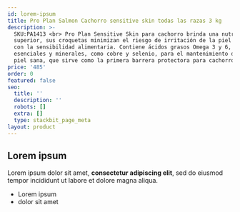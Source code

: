 ```yaml
---
id: lorem-ipsum
title: Pro Plan Salmon Cachorro sensitive skin todas las razas 3 kg
description: >-
  SKU:PA1413 <br> Pro Plan Sensitive Skin para cachorro brinda una nutrición
  superior, sus croquetas minimizan el riesgo de irritación de la piel asociada
  con la sensibilidad alimentaria. Contiene ácidos grasos Omega 3 y 6, vitaminas
  esenciales y minerales, como cobre y selenio, para el mantenimiento de una
  piel sana, que sirve como la primera barrera protectora para cachorros.
price: '485'
order: 0
featured: false
seo:
  title: ''
  description: ''
  robots: []
  extra: []
  type: stackbit_page_meta
layout: product
---
```

## Lorem ipsum

Lorem ipsum dolor sit amet, **consectetur adipiscing elit**, sed do eiusmod tempor incididunt ut labore et dolore magna aliqua.

- Lorem ipsum
- dolor sit amet